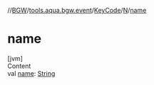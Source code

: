//[BGW](../../../../index.md)/[tools.aqua.bgw.event](../../index.md)/[KeyCode](../index.md)/[N](index.md)/[name](name.md)



# name  
[jvm]  
Content  
val [name](name.md): [String](https://kotlinlang.org/api/latest/jvm/stdlib/kotlin/-string/index.html)  



